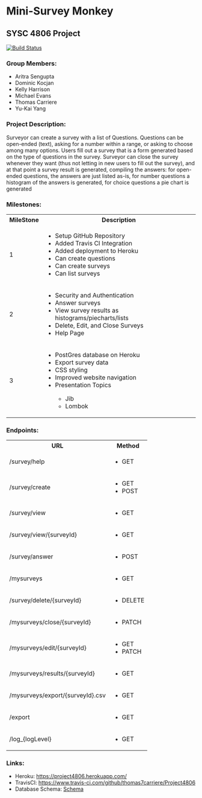 <H1>Mini-Survey Monkey</H1>
<H2> SYSC 4806 Project</H2>

[![Build Status](https://www.travis-ci.com/thomas7carriere/Project4806.svg?branch=master)](https://www.travis-ci.com/thomas7carriere/Project4806)

<H3>Group Members:</H3>

 - Aritra Sengupta
 - Dominic Kocjan
 - Kelly Harrison
 - Michael Evans
 - Thomas Carriere
 - Yu-Kai Yang

<H3>Project Description:</H3>
Surveyor can create a survey with a list of Questions. Questions can be open-ended (text), asking for a number within a range, or asking to choose among many options.  Users fill out a survey that is a form generated based on the type of questions in the survey. Surveyor can close the survey whenever they want (thus not letting in new users to fill out the survey), and at that point a survey result is generated, compiling the answers: for open-ended questions, the answers are just listed as-is, for number questions a histogram of the answers is generated, for choice questions a pie chart is generated

<H3>Milestones:</H3>

<table>
	<tr>
		<th>MileStone</th>
		<th>Description</th>
	</tr>
	<tr>
		<td>1</td>
		<td>
			<ul>
				<li>Setup GitHub Repository</li>
				<li>Added Travis CI Integration</li>
				<li>Added deployment to Heroku</li>
				<li>Can create questions</li>
				<li>Can create surveys</li>
				<li>Can list surveys</li>
			</ul>
		</td>
	</tr>
	<tr>
		<td>2</td>
		<td>
			<ul>
				<li>Security and Authentication</li>
				<li>Answer surveys</li>
				<li>View survey results as histograms/piecharts/lists</li>
				<li>Delete, Edit, and Close Surveys</li>
				<li>Help Page</li>
			</ul>
		</td>
	</tr>
	<tr>
		<td>3</td>
		<td>
            <ul>
				<li>PostGres database on Heroku</li>
                <li>Export survey data</li>
                <li>CSS styling</li>
                <li>Improved website navigation</li>
                <li>Presentation Topics</li>
                <ul>
                    <li>Jib</li>
                    <li>Lombok</li>
                </ul>
            </ul>
        </td>
	</tr>
</table>

<H3>Endpoints:</H3>

<table>
	<tr>
		<th>URL</th>
		<th>Method</th>
	</tr>
    <tr>
		<td>/survey/help</td>
		<td>
			<ul>
				<li>GET</li>
			</ul>
		</td>
	</tr>
	<tr>
		<td>/survey/create</td>
		<td>
			<ul>
				<li>GET</li>
				<li>POST</li>
			</ul>
		</td>
	</tr>
	<tr>
		<td>/survey/view</td>
		<td>
			<ul>
				<li>GET</li>
			</ul>
		</td>
	</tr>
	<tr>
		<td>/survey/view/{surveyId}</td>
		<td>
			<ul>
				<li>GET</li>
			</ul>
		</td>
	</tr>
    <tr>
		<td>/survey/answer</td>
		<td>
			<ul>
				<li>POST</li>
			</ul>
		</td>
	</tr>
    <tr>
		<td>/mysurveys</td>
		<td>
			<ul>
				<li>GET</li>
			</ul>
		</td>
	</tr>
    <tr>
		<td>/survey/delete/{surveyId}</td>
		<td>
			<ul>
				<li>DELETE</li>
			</ul>
		</td>
	</tr>
    <tr>
		<td>/mysurveys/close/{surveyId}</td>
		<td>
			<ul>
				<li>PATCH</li>
			</ul>
		</td>
	</tr>
    <tr>
		<td>/mysurveys/edit/{surveyId}</td>
		<td>
			<ul>
                <li>GET</li>				
                <li>PATCH</li>
			</ul>
		</td>
	</tr>
    <tr>
		<td>/mysurveys/results/{surveyId}</td>
		<td>
			<ul>
				<li>GET</li>
			</ul>
		</td>
	</tr>
    <tr>
		<td>/mysurveys/export/{surveyId}.csv</td>
		<td>
			<ul>
				<li>GET</li>
			</ul>
		</td>
	</tr>
    <tr>
		<td>/export</td>
		<td>
			<ul>
				<li>GET</li>
			</ul>
		</td>
	</tr>
    <tr>
		<td>/log_{logLevel}</td>
		<td>
			<ul>
				<li>GET</li>
			</ul>
		</td>
	</tr>

</table>

<H3>Links:</H3>

- Heroku: https://project4806.herokuapp.com/
- TravisCI: https://www.travis-ci.com/github/thomas7carriere/Project4806
- Database Schema: [Schema](https://github.com/thomas7carriere/Project4806/blob/master/Documents/Schema-Milestone.png?raw=true)
